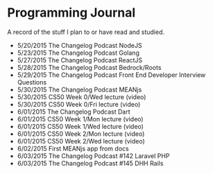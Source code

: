 # Programming Journal
A record of the stuff I plan to or have read and studied.

* 5/20/2015   The Changelog Podcast NodeJS
* 5/23/2015   The Changelog Podcast Golang
* 5/27/2015   The Changelog Podcast ReactJS
* 5/28/2015   The Changelog Podcast Bedrock/Roots
* 5/29/2015   The Changelog Podcast Front End Developer Interview Questions
* 5/30/2015   The Changelog Podcast MEANjs
* 5/30/2015   CS50 Week 0/Wed lecture (video)
* 5/30/2015   CS50 Week 0/Fri lecture (video)
* 6/01/2015   The Changelog Podcast Dart
* 6/01/2015   CS50 Week 1/Mon lecture (video)
* 6/01/2015   CS50 Week 1/Wed lecture (video)
* 6/01/2015   CS50 Week 2/Mon lecture (video)
* 6/01/2015   CS50 Week 2/Wed lecture (video)
* 6/02/2015   First MEANjs app from docs
* 6/03/2015   The Changelog Podcast #142 Laravel PHP
* 6/03/2015   The Changelog Podcast #145 DHH Rails
